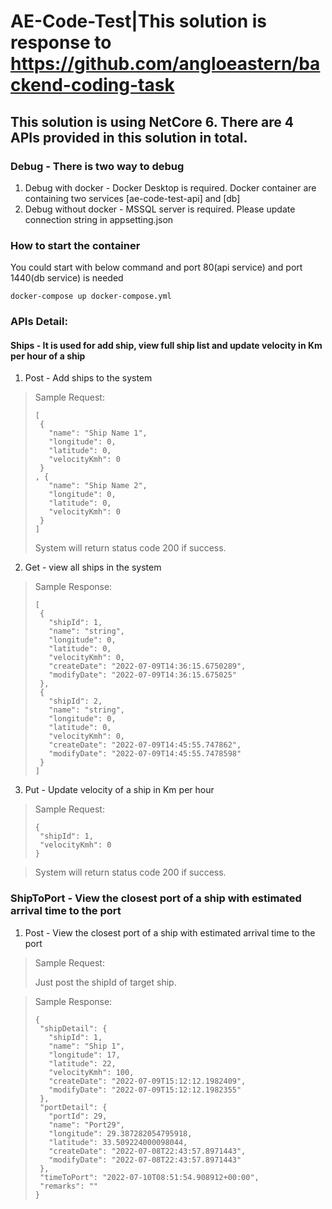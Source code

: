 # AE-Code-Test|This solution is response to https://github.com/angloeastern/backend-coding-task
## This solution is using NetCore 6. There are 4 APIs provided in this solution in total.
### Debug - There is two way to debug
1. Debug with docker - Docker Desktop is required. Docker container are containing two services [ae-code-test-api] and [db]
2. Debug without docker - MSSQL server is required. Please update connection string in appsetting.json

### How to start the container
You could start with below command and port 80(api service) and port 1440(db service) is needed
```
docker-compose up docker-compose.yml
```

### APIs Detail:
#### Ships - It is used for add ship, view full ship list and update velocity in Km per hour of a ship


1. Post - Add ships to the system

>Sample Request:
>
>```
>[
>  {
>    "name": "Ship Name 1",
>    "longitude": 0,
>    "latitude": 0,
>    "velocityKmh": 0
>  }
> , {
>    "name": "Ship Name 2",
>    "longitude": 0,
>    "latitude": 0,
>    "velocityKmh": 0
>  }
>]
>```
>
>System will return status code 200 if success.

2. Get - view all ships in the system

>Sample Response:
>
>```
>[
>  {
>    "shipId": 1,
>    "name": "string",
>    "longitude": 0,
>    "latitude": 0,
>    "velocityKmh": 0,
>    "createDate": "2022-07-09T14:36:15.6750289",
>    "modifyDate": "2022-07-09T14:36:15.675025"
>  },
>  {
>    "shipId": 2,
>    "name": "string",
>    "longitude": 0,
>    "latitude": 0,
>    "velocityKmh": 0,
>    "createDate": "2022-07-09T14:45:55.747862",
>    "modifyDate": "2022-07-09T14:45:55.7478598"
>  }
>]
>```

3. Put -  Update velocity of a ship in Km per hour

>Sample Request:
>
>```
>{
>  "shipId": 1,
>  "velocityKmh": 0
>}
>```

>System will return status code 200 if success.

### ShipToPort - View the closest port of a ship with estimated arrival time to the port
1. Post - View the closest port of a ship with estimated arrival time to the port

>Sample Request:
>
>Just post the shipId of target ship.

>Sample Response:
>
>```
>{
>  "shipDetail": {
>    "shipId": 1,
>    "name": "Ship 1",
>    "longitude": 17,
>    "latitude": 22,
>    "velocityKmh": 100,
>    "createDate": "2022-07-09T15:12:12.1982409",
>    "modifyDate": "2022-07-09T15:12:12.1982355"
>  },
>  "portDetail": {
>    "portId": 29,
>    "name": "Port29",
>    "longitude": 29.387282054795918,
>    "latitude": 33.509224000098044,
>    "createDate": "2022-07-08T22:43:57.8971443",
>    "modifyDate": "2022-07-08T22:43:57.8971443"
>  },
>  "timeToPort": "2022-07-10T08:51:54.908912+00:00",
>  "remarks": ""
>}
>```